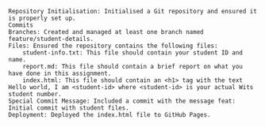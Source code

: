 
    Repository Initialisation: Initialised a Git repository and ensured it is properly set up.
    Commits
    Branches: Created and managed at least one branch named feature/student-details.
    Files: Ensured the repository contains the following files:
        student-info.txt: This file should contain your student ID and name.
        report.md: This file should contain a brief report on what you have done in this assignment.
        index.html: This file should contain an <h1> tag with the text Hello world, I am <student-id> where <student-id> is your actual Wits student number. 
    Special Commit Message: Included a commit with the message feat: Initial commit with student files.
    Deployment: Deployed the index.html file to GitHub Pages.
